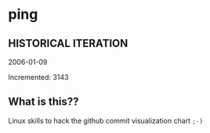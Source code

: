 # ping

## HISTORICAL ITERATION
2006-01-09

Incremented: 3143

## What is this?? 
Linux skills to hack the github commit visualization chart `;-)`

